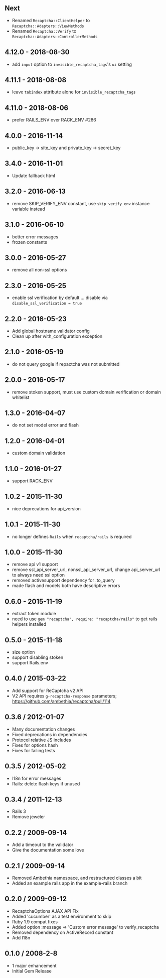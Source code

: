 ## Next
* Renamed `Recaptcha::ClientHelper` to `Recaptcha::Adapters::ViewMethods`
* Renamed `Recaptcha::Verify` to `Recaptcha::Adapters::ControllerMethods`

## 4.12.0 - 2018-08-30
* add `input` option to `invisible_recaptcha_tags`'s `ui` setting

## 4.11.1 - 2018-08-08
* leave `tabindex` attribute alone for `invisible_recaptcha_tags`

## 4.11.0 - 2018-08-06
* prefer RAILS_ENV over RACK_ENV #286

## 4.0.0 - 2016-11-14
* public_key -> site_key and private_key -> secret_key

## 3.4.0 - 2016-11-01
* Update fallback html

## 3.2.0 - 2016-06-13
* remove SKIP_VERIFY_ENV constant, use `skip_verify_env` instance variable instead

## 3.1.0 - 2016-06-10
* better error messages
* frozen constants

## 3.0.0 - 2016-05-27
* remove all non-ssl options

## 2.3.0 - 2016-05-25
* enable ssl verification by default ... disable via `disable_ssl_verification = true`

## 2.2.0 - 2016-05-23
* Add global hostname validator config
* Clean up after with_configuration exception

## 2.1.0 - 2016-05-19
* do not query google if repactcha was not submitted

## 2.0.0 - 2016-05-17
* remove stoken support, must use custom domain verification or domain whitelist

## 1.3.0 - 2016-04-07
* do not set model error and flash

## 1.2.0 - 2016-04-01
* custom domain validation

## 1.1.0 - 2016-01-27
* support RACK_ENV

## 1.0.2 - 2015-11-30
* nice deprecations for api_version

## 1.0.1 - 2015-11-30
* no longer defines `Rails` when `recaptcha/rails` is required

## 1.0.0 - 2015-11-30
* remove api v1 support
* remove ssl_api_server_url, nonssl_api_server_url, change api_server_url to always need ssl option
* removed activesupport dependency for .to_query
* made flash and models both have descriptive errors

## 0.6.0 - 2015-11-19
* extract token module
* need to use `gem "recaptcha", require: "recaptcha/rails"` to get rails helpers installed

## 0.5.0 - 2015-11-18
* size option
* support disabling stoken
* support Rails.env

## 0.4.0 / 2015-03-22

* Add support for ReCaptcha v2 API
* V2 API requires `g-recaptcha-response` parameters; https://github.com/ambethia/recaptcha/pull/114

## 0.3.6 / 2012-01-07

* Many documentation changes
* Fixed deprecations in dependencies
* Protocol relative JS includes
* Fixes for options hash
* Fixes for failing tests

## 0.3.5 / 2012-05-02

* I18n for error messages
* Rails: delete flash keys if unused

## 0.3.4 / 2011-12-13

* Rails 3
* Remove jeweler

## 0.2.2 / 2009-09-14

* Add a timeout to the validator
* Give the documentation some love

## 0.2.1 / 2009-09-14

* Removed Ambethia namespace, and restructured classes a bit
* Added an example rails app in the example-rails branch

## 0.2.0 / 2009-09-12

* RecaptchaOptions AJAX API Fix
* Added 'cucumber' as a test environment to skip
* Ruby 1.9 compat fixes
* Added option :message => 'Custom error message' to verify_recaptcha
* Removed dependency on ActiveRecord constant
* Add I18n

## 0.1.0 / 2008-2-8

* 1 major enhancement
* Initial Gem Release
